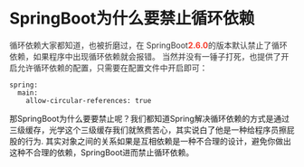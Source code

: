 # SpringBoot为什么要禁止循环依赖
<font style="color:rgb(53, 53, 53);">循环依赖大家都知道，也被折磨过，在 SpringBoot</font>**<font style="color:rgb(248, 57, 41);">2.6.0</font>**<font style="color:rgb(53, 53, 53);">的版本默认禁止了循环依赖，如果程序中出现循环依赖就会报错。</font>
<font style="color:rgb(53, 53, 53);">当然并没有一锤子打死，也提供了开启允许循环依赖的配置，只需要在配置文件中开启即可：</font>
```plain
spring:
  main:
    allow-circular-references: true
```
那SpringBoot为什么要要禁止呢？我们都知道Spring解决循环依赖的方式是通过三级缓存，光学这个三级缓存我们就煞费苦心，其实说白了他是一种给程序员擦屁股的行为.
 其实对象之间的关系如果是互相依赖是一种不合理的设计，避免你做出这种不合理的依赖，SpringBoot进而禁止循环依赖。
